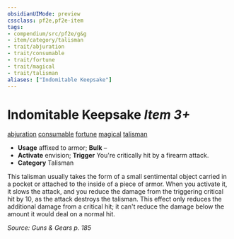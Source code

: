 ```yaml
---
obsidianUIMode: preview
cssclass: pf2e,pf2e-item
tags:
- compendium/src/pf2e/g&g
- item/category/talisman
- trait/abjuration
- trait/consumable
- trait/fortune
- trait/magical
- trait/talisman
aliases: ["Indomitable Keepsake"]
---
```

# Indomitable Keepsake *Item 3+*  
[abjuration](../../../Rules/traits/abjuration.md)  [consumable](../../../Rules/traits/consumable.md)  [fortune](../../../Rules/traits/fortune.md)  [magical](../../../Rules/traits/magical.md)  [talisman](../../../Rules/traits/talisman.md)  

- **Usage** affixed to armor; **Bulk** –
- **Activate** envision; **Trigger** You're critically hit by a firearm attack.
- **Category** Talisman

This talisman usually takes the form of a small sentimental object carried in a pocket or attached to the inside of a piece of armor. When you activate it, it slows the attack, and you reduce the damage from the triggering critical hit by 10, as the attack destroys the talisman. This effect only reduces the additional damage from a critical hit; it can't reduce the damage below the amount it would deal on a normal hit.

*Source: Guns & Gears p. 185*